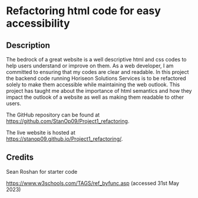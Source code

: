 # Refactoring html code for easy accessibility

## Description
The bedrock of a great website is a well descriptive html and css codes to help users understand or improve on them. As a web developer, I am committed to ensuring that my codes are clear and readable. In this project the backend code running Horiseon Solutions Services is to be refactored solely to make them accessible while maintaining the web outlook. This project has taught me about the importance of html semantics and how they impact the outlook of a website as well as making them readable to other users. 

The GitHub repository can be found at https://github.com/StanOp09/Project1_refactoring.

The live website is hosted at https://stanop09.github.io/Project1_refactoring/.

## Credits
Sean Roshan for starter code

https://www.w3schools.com/TAGS/ref_byfunc.asp (accessed 31st May 2023)
